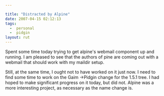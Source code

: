 ```yaml
---

title: "Distracted by Alpine"
date: 2007-04-15 02:12:13
tags:
  -  personal
  -  pidgin
layout: rut
---
```


Spent some time today trying to get alpine's webmail component up and running.  I am pleased to see that the authors of pine are coming out with a webmail that should work with my maildir setup.

Still, at the same time, I ought not to have worked on it just now.  I need to find some time to work on the Gaim ->Pidgin change for the 1.5.1 tree.  I had hoped to make significant progress on it today, but did not.  Alpine was a more interesting project, as necessary as the name change is. 

